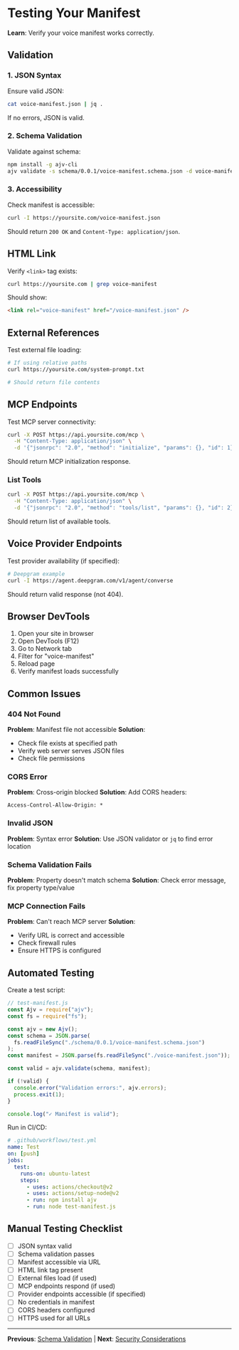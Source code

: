 # Testing Your Manifest

**Learn**: Verify your voice manifest works correctly.

## Validation

### 1. JSON Syntax

Ensure valid JSON:

```bash
cat voice-manifest.json | jq .
```

If no errors, JSON is valid.

### 2. Schema Validation

Validate against schema:

```bash
npm install -g ajv-cli
ajv validate -s schema/0.0.1/voice-manifest.schema.json -d voice-manifest.json
```

### 3. Accessibility

Check manifest is accessible:

```bash
curl -I https://yoursite.com/voice-manifest.json
```

Should return `200 OK` and `Content-Type: application/json`.

## HTML Link

Verify `<link>` tag exists:

```bash
curl https://yoursite.com | grep voice-manifest
```

Should show:

```html
<link rel="voice-manifest" href="/voice-manifest.json" />
```

## External References

Test external file loading:

```bash
# If using relative paths
curl https://yoursite.com/system-prompt.txt

# Should return file contents
```

## MCP Endpoints

Test MCP server connectivity:

```bash
curl -X POST https://api.yoursite.com/mcp \
  -H "Content-Type: application/json" \
  -d '{"jsonrpc": "2.0", "method": "initialize", "params": {}, "id": 1}'
```

Should return MCP initialization response.

### List Tools

```bash
curl -X POST https://api.yoursite.com/mcp \
  -H "Content-Type: application/json" \
  -d '{"jsonrpc": "2.0", "method": "tools/list", "params": {}, "id": 2}'
```

Should return list of available tools.

## Voice Provider Endpoints

Test provider availability (if specified):

```bash
# Deepgram example
curl -I https://agent.deepgram.com/v1/agent/converse
```

Should return valid response (not 404).

## Browser DevTools

1. Open your site in browser
2. Open DevTools (F12)
3. Go to Network tab
4. Filter for "voice-manifest"
5. Reload page
6. Verify manifest loads successfully

## Common Issues

### 404 Not Found

**Problem**: Manifest file not accessible
**Solution**:

- Check file exists at specified path
- Verify web server serves JSON files
- Check file permissions

### CORS Error

**Problem**: Cross-origin blocked
**Solution**: Add CORS headers:

```
Access-Control-Allow-Origin: *
```

### Invalid JSON

**Problem**: Syntax error
**Solution**: Use JSON validator or `jq` to find error location

### Schema Validation Fails

**Problem**: Property doesn't match schema
**Solution**: Check error message, fix property type/value

### MCP Connection Fails

**Problem**: Can't reach MCP server
**Solution**:

- Verify URL is correct and accessible
- Check firewall rules
- Ensure HTTPS is configured

## Automated Testing

Create a test script:

```javascript
// test-manifest.js
const Ajv = require("ajv");
const fs = require("fs");

const ajv = new Ajv();
const schema = JSON.parse(
  fs.readFileSync("./schema/0.0.1/voice-manifest.schema.json")
);
const manifest = JSON.parse(fs.readFileSync("./voice-manifest.json"));

const valid = ajv.validate(schema, manifest);

if (!valid) {
  console.error("Validation errors:", ajv.errors);
  process.exit(1);
}

console.log("✓ Manifest is valid");
```

Run in CI/CD:

```yaml
# .github/workflows/test.yml
name: Test
on: [push]
jobs:
  test:
    runs-on: ubuntu-latest
    steps:
      - uses: actions/checkout@v2
      - uses: actions/setup-node@v2
      - run: npm install ajv
      - run: node test-manifest.js
```

## Manual Testing Checklist

- [ ] JSON syntax valid
- [ ] Schema validation passes
- [ ] Manifest accessible via URL
- [ ] HTML link tag present
- [ ] External files load (if used)
- [ ] MCP endpoints respond (if used)
- [ ] Provider endpoints accessible (if specified)
- [ ] No credentials in manifest
- [ ] CORS headers configured
- [ ] HTTPS used for all URLs

---

**Previous**: [Schema Validation](./Schema%20Validation.md) | **Next**: [Security Considerations](./Security%20Considerations.md)
